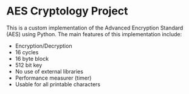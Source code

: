 # AES Cryptology Project

This is a custom implementation of the Advanced Encryption Standard (AES) using Python. The main features of this implementation include:

- Encryption/Decryption
- 16 cycles
- 16 byte block
- 512 bit key
- No use of external libraries
- Performance measurer (timer) 
- Usable for all printable characters

